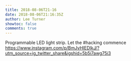 ```yaml
---
title: 2018-08-06T21-16
date: 2018-08-06T21:16:35Z
author: Lee Turner
showtoc: false
comments: true
---
```


Programmable LED light strip. Let the #hacking commence https://www.instagram.com/p/BmJvHIEDlkJ/?utm_source=ig_twitter_share&igshid=5b5i7awg75i3

